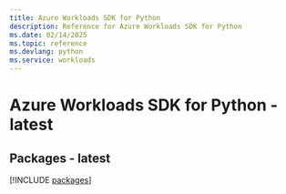 ```yaml
---
title: Azure Workloads SDK for Python
description: Reference for Azure Workloads SDK for Python
ms.date: 02/14/2025
ms.topic: reference
ms.devlang: python
ms.service: workloads
---
```

# Azure Workloads SDK for Python - latest
## Packages - latest
[!INCLUDE [packages](workloads-index.md)]